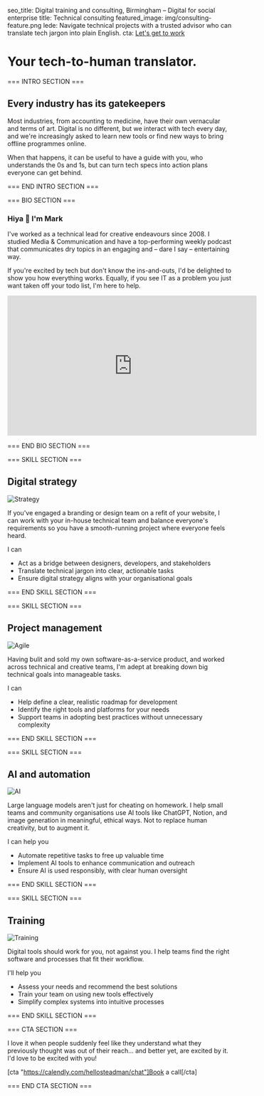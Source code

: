 seo_title: Digital training and consulting, Birmingham – Digital for social enterprise
title: Technical consulting
featured_image: img/consulting-feature.png
lede: Navigate technical projects with a trusted advisor who can translate tech jargon into plain English.
cta: [Let's get to work](https://calendly.com/hellosteadman/chat)

# Your tech-to-human translator.

=== INTRO SECTION ===

## Every industry has its gatekeepers

Most industries, from accounting to medicine, have their own vernacular and terms of art. Digital is no different, but we interact with tech every day, and we're increasingly asked to learn new tools or find new ways to bring offline programmes online.

When that happens, it can be useful to have a guide with you, who understands the 0s and 1s, but can turn tech specs into action plans everyone can get behind.

=== END INTRO SECTION ===

=== BIO SECTION ===

### Hiya 👋 I'm Mark

I've worked as a technical lead for creative endeavours since 2008. I studied Media & Communication and have a top-performing weekly podcast that communicates dry topics in an engaging and – dare I say – entertaining way.

If you're excited by tech but don't know the ins-and-outs, I'd be delighted to show you how everything works. Equally, if you see IT as a problem you just want taken off your todo list, I'm here to help.

<div class="oembed ratio ratio-16x9"><iframe src="https://player.vimeo.com/video/756000118?h=0ba1cc97aa&amp;app_id=122963" width="560" height="315" frameborder="0" title="Summercamp 2022: Mark Steadman - Your Voice is a Beacon"></iframe></div>

=== END BIO SECTION ===

=== SKILL SECTION ===

## Digital strategy

![Strategy](img/consulting-strategy.jpg)

If you've engaged a branding or design team on a refit of your website, I can work with your in-house technical team and balance everyone's requirements so you have a smooth-running project where everyone feels heard.

I can

- Act as a bridge between designers, developers, and stakeholders
- Translate technical jargon into clear, actionable tasks
- Ensure digital strategy aligns with your organisational goals

=== END SKILL SECTION ===

=== SKILL SECTION ===

## Project management

![Agile](img/consulting-agile.jpg)

Having bulit and sold my own software-as-a-service product, and worked across technical and creative teams, I'm adept at breaking down big technical goals into manageable tasks.

I can

- Help define a clear, realistic roadmap for development
- Identify the right tools and platforms for your needs
- Support teams in adopting best practices without unnecessary complexity

=== END SKILL SECTION ===

=== SKILL SECTION ===

## AI and automation

![AI](img/consulting-ai.jpg)

Large language models aren't just for cheating on homework. I help small teams and community organisations use AI tools like ChatGPT, Notion, and image generation in meaningful, ethical ways. Not to replace human creativity, but to augment it.

I can help you

- Automate repetitive tasks to free up valuable time
- Implement AI tools to enhance communication and outreach
- Ensure AI is used responsibly, with clear human oversight

=== END SKILL SECTION ===

=== SKILL SECTION ===

## Training

![Training](img/consulting-training.jpg)

Digital tools should work for you, not against you. I help teams find the right software and processes that fit their workflow.

I'll help you

- Assess your needs and recommend the best solutions
- Train your team on using new tools effectively
- Simplify complex systems into intuitive processes

=== END SKILL SECTION ===

=== CTA SECTION ===

I love it when people suddenly feel like they understand what they previously thought was out of their reach... and better yet, are excited by it. I'd love to be excited with you!

[cta "https://calendly.com/hellosteadman/chat"]Book a call[/cta]

=== END CTA SECTION ===
